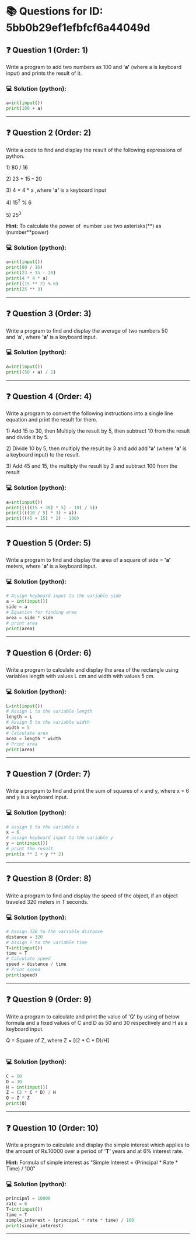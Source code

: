 # 📚 Questions for ID: 5bb0b29ef1efbfcf6a44049d

## :question: Question 1 (Order: 1)

<p>Write a program to add two numbers as 100 and '<strong>a'</strong> (where a is keyboard input) and prints the result of it.</p>


### 💻 Solution (python):

```python
a=int(input())
print(100 + a)
```

---

## :question: Question 2 (Order: 2)

<p>Write a code to find and display the result of the following expressions of python.</p>
<p>1) 80 / 16</p>
<p>2) 23 + 15 – 20</p>
<p>3) 4 * 4 * a ,where '<strong>a'</strong> is a keyboard input</p>
<p>4) 15<sup>2</sup> % 6</p>
<p>5) 25<sup>3</sup></p>
<p><strong>Hint:</strong> To calculate the power of  number use two asterisks(**) as (number**power)</p>


### 💻 Solution (python):

```python
a=int(input())
print(80 / 16)
print(23 + 15 - 20)
print(4 * 4 * a)
print((15 ** 2) % 6)
print(25 ** 3)
```

---

## :question: Question 3 (Order: 3)

<p>Write a program to find and display the average of two numbers 50 and '<strong>a'</strong>, where <strong>'a'</strong> is a keyboard input.</p>


### 💻 Solution (python):

```python
a=int(input())
print((50 + a) / 2)
```

---

## :question: Question 4 (Order: 4)

<p>Write a program to convert the following instructions into a single line equation and print the result for them.</p>
<p>1) Add 15 to 30, then Multiply the result by 5, then subtract 10 from the result and divide it by 5.</p>
<p>2) Divide 10 by 5, then multiply the result by 3 and add add <strong>'a' </strong>(where <strong>'a'</strong> is a keyboard input) to the result. </p>
<p>3) Add 45 and 15, the multiply the result by 2 and subtract 100 from the result</p>


### 💻 Solution (python):

```python
a=int(input())
print(((((15 + 30) * 5) - 10) / 5))
print((((10 / 5) * 3) + a))
print(((45 + 15) * 2) - 100)

```

---

## :question: Question 5 (Order: 5)

<p>Write a program to find and display the area of a square of side =<strong> 'a'</strong> meters, where '<strong>a'</strong> is a keyboard input.</p>


### 💻 Solution (python):

```python
# Assign keyboard input to the variable side
a = int(input())
side = a
# Equation for finding area
area = side * side
# print area
print(area)
```

---

## :question: Question 6 (Order: 6)

<p>Write a program to calculate and display the area of the rectangle using variables length with values L cm and width with values 5 cm. </p>


### 💻 Solution (python):

```python
L=int(input())
# Assign L to the variable length
length = L
# Assign 5 to the variable width
width = 5
# Calculate area
area = length * width
# Print area
print(area)
```

---

## :question: Question 7 (Order: 7)

<p>Write a program to find and print the sum of squares of x and y, where x = 6 and y is a keyboard input.</p>


### 💻 Solution (python):

```python
# assign 6 to the variable x
x = 6
# assign keyboard input to the variable y
y = int(input())
# print the result
print(x ** 2 + y ** 2)
```

---

## :question: Question 8 (Order: 8)

<p>Write a program to find and display the speed of the object, if an object traveled 320 meters in T seconds.</p>


### 💻 Solution (python):

```python
# Assign 320 to the variable distance
distance = 320
# Assign T to the variable time
T=int(input())
time = T
# Calculate speed
speed = distance / time
# Print speed
print(speed)
```

---

## :question: Question 9 (Order: 9)

<p>Write a program to calculate and print the value of 'Q' by using of below formula and a fixed values of C and D as 50 and 30 respectively and H as a keyboard input.</p>
<p>Q = Square of Z, where Z = [(2 * C * D)/H]<br/>
 </p>


### 💻 Solution (python):

```python
C = 50
D = 30
H = int(input())
Z = (2 * C * D) / H
Q = Z * Z
print(Q)
```

---

## :question: Question 10 (Order: 10)

<p>Write a program to calculate and display the simple interest which applies to the amount of Rs.10000 over a period of '<strong>T' </strong>years and at 6% interest rate.</p>
<p><strong>Hint:</strong> Formula of simple interest as "Simple Interest = (Principal * Rate * Time) / 100"</p>


### 💻 Solution (python):

```python
principal = 10000
rate = 6
T=int(input())
time = T
simple_interest = (principal * rate * time) / 100
print(simple_interest)
```

---

